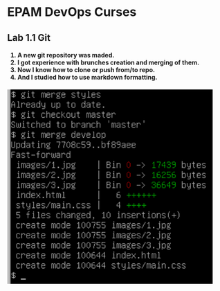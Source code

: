 <h1>EPAM DevOps Curses</h1>
<h2>Lab 1.1 Git</h2>
<h4><ol>
<li>A new git repository was maded.
<li>I got experience with brunches creation and merging of them.
<li>Now I know how to clone or push from/to repo.
<li>And I studied how to use markdown formatting.
</ol><h4>

![test](readme.PNG)
